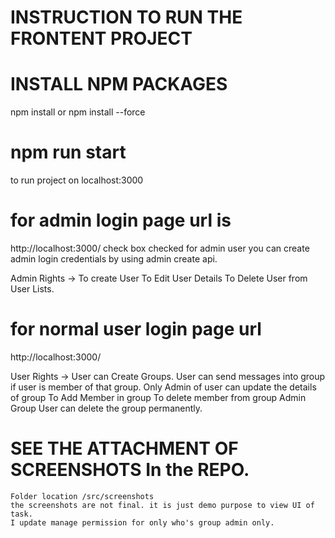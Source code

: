 # INSTRUCTION TO RUN THE FRONTENT PROJECT

# INSTALL NPM PACKAGES 
npm install  or npm install --force

# npm run start 
to run project on localhost:3000

# for admin login page url is
http://localhost:3000/
check box checked for admin user
you can create admin login credentials by using admin create api.

Admin Rights ->
    To create User 
    To Edit User Details
    To Delete User from User Lists.


# for normal user login page url
http://localhost:3000/

User Rights ->
    User can Create Groups.
    User can send messages into group if user is member of that group.
    Only Admin of user can update the details of group
        To Add Member in group
        To delete member from group
        Admin Group User can delete the group permanently.


# SEE THE ATTACHMENT OF SCREENSHOTS In the REPO.
    Folder location /src/screenshots
    the screenshots are not final. it is just demo purpose to view UI of task. 
    I update manage permission for only who's group admin only.
